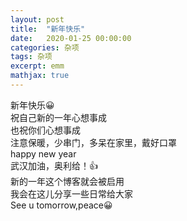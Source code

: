 ```yaml
---
layout: post
title:  "新年快乐"
date:   2020-01-25 00:00:00
categories: 杂项
tags: 杂项
excerpt: emm
mathjax: true
---
```


新年快乐😀  
祝自己新的一年心想事成  
也祝你们心想事成  
注意保暖，少串门，多呆在家里，戴好口罩  
happy new year  
武汉加油，奥利给！👍  
新的一年这个博客就会被启用  
我会在这儿分享一些日常给大家  
See u tomorrow,peace😀
